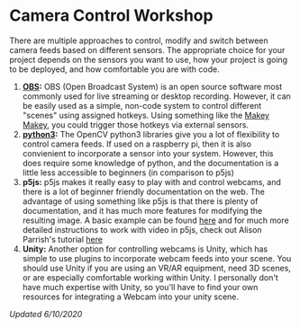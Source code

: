 # Camera Control Workshop

There are multiple approaches to control, modify and switch between camera feeds based on different sensors. The appropriate choice for your project depends on the sensors you want to use, how your project is going to be deployed, and how comfortable you are with code.

1. **[OBS](camera-control-obs.md):** OBS (Open Broadcast System) is an open source software most commonly used for live streaming or desktop recording. However, it can be easily used as a simple, non-code system to control different "scenes" using assigned hotkeys. Using something like the [Makey Makey](https://makeymakey.com/), you could trigger those hotkeys via external sensors.
2. **[python3](camera-control-python.md):** The OpenCV python3 libraries give you a lot of flexibility to control camera feeds. If used on a raspberry pi, then it is also convienient to incorporate a sensor into your system. However, this does require some knowledge of python, and the documentation is a little less accessible to beginners (in comparison to p5js)
3. **p5js:** p5js makes it really easy to play with and control webcams, and there is a lot of beginner friendly documentation on the web. The advantage of using something like p5js is that there is plenty of documentation, and it has much more features for modifying the resulting image. A basic example can be found [here](https://p5js.org/examples/dom-video-capture.html) and for much more detailed instructions to work with video in p5js, check out Alison Parrish's tutorial [here](https://creative-coding.decontextualize.com/video/)
4. **Unity:** Another option for controlling webcams is Unity, which has simple to use plugins to incorporate webcam feeds into your scene. You should use Unity if you are using an VR/AR equipment, need 3D scenes, or are especially comfortable working within Unity. I personally don't have much expertise with Unity, so you'll have to find your own resources for integrating a Webcam into your unity scene.


*Updated 6/10/2020*
